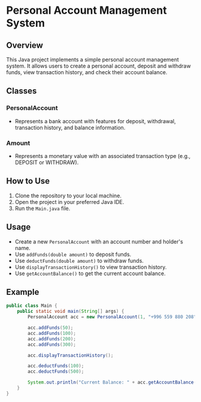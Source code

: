 # Personal Account Management System

## Overview
This Java project implements a simple personal account management system. It allows users to create a personal account, deposit and withdraw funds, view transaction history, and check their account balance.

## Classes

### PersonalAccount
- Represents a bank account with features for deposit, withdrawal, transaction history, and balance information.

### Amount
- Represents a monetary value with an associated transaction type (e.g., DEPOSIT or WITHDRAW).

## How to Use
1. Clone the repository to your local machine.
2. Open the project in your preferred Java IDE.
3. Run the `Main.java` file.

## Usage
- Create a new `PersonalAccount` with an account number and holder's name.
- Use `addFunds(double amount)` to deposit funds.
- Use `deductFunds(double amount)` to withdraw funds.
- Use `displayTransactionHistory()` to view transaction history.
- Use `getAccountBalance()` to get the current account balance.

## Example

```java
public class Main {
    public static void main(String[] args) {
        PersonalAccount acc = new PersonalAccount(1, "+996 559 880 208");

        acc.addFunds(50);
        acc.addFunds(100);
        acc.addFunds(200);
        acc.addFunds(300);

        acc.displayTransactionHistory();

        acc.deductFunds(100);
        acc.deductFunds(500);

        System.out.println("Current Balance: " + acc.getAccountBalance());
    }
}
